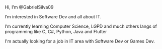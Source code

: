 <p>Hi, I’m @GabrielSilva09
<p>I’m interested in Software Dev and all about IT.
<p>I’m currently learning Computer Science, LGPD and much others langs of programming like C, C#, Python, Java and Flutter
<p>I'm actually looking for a job in IT area with Software Dev or Games Dev.

<!---
GabrielSilva09/GabrielSilva09 is a ✨ special ✨ repository because its `README.md` (this file) appears on your GitHub profile.
You can click the Preview link to take a look at your changes.
--->
